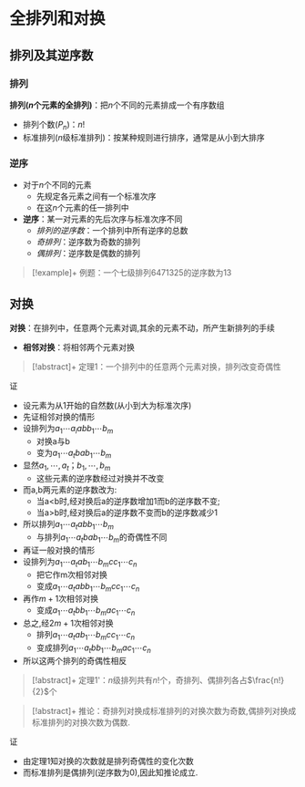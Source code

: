 # 全排列和对换

## 排列及其逆序数
### 排列

**排列($n$个元素的全排列)**：把$n$个不同的元素排成一个有序数组
- 排列个数($P_{n}$)：$n!$
- 标准排列($n$级标准排列)：按某种规则进行排序，通常是从小到大排序

### 逆序

- 对于$n$个不同的元素
	- 先规定各元素之间有一个标准次序
	- 在这$n$个元素的任一排列中
- **逆序**：某一对元素的先后次序与标准次序不同
	- *排列的逆序数*：一个排列中所有逆序的总数
	- *奇排列*：逆序数为奇数的排列
	- *偶排列*：逆序数是偶数的排列

>[!example]+ 例题：一个七级排列$6471325$的逆序数为13

## 对换

**对换**：在排列中，任意两个元素对调,其余的元素不动，所产生新排列的手续
- **相邻对换**：将相邻两个元素对换

>[!abstract]+ 定理1：一个排列中的任意两个元素对换，排列改变奇偶性


证 
- 设元素为从1开始的自然数(从小到大为标准次序)
- 先证相邻对换的情形
- 设排列为$a_{1}\cdots a_{i}abb_{1}\cdots b_{m}$
	- 对换a与b
	- 变为$a_{1}\cdots a_{t}bab_{1}\cdots b_{m}$
- 显然$a_{1},\cdots,a_{t}$；$b_{1},\cdots,b_{m}$
	- 这些元素的逆序数经过对换并不改变
- 而a,b两元素的逆序数改为:
	- 当a<b时,经对换后a的逆序数增加1而b的逆序数不变;
	- 当a>b时,经对换后a的逆序数不变而b的逆序数减少1
- 所以排列$a_{1}\cdots a_{t}abb_{1}\cdots b_{m}$
	- 与排列$a_{1}\cdots a_{t}bab_{1}\cdots b_{m}$的奇偶性不同
- 再证一般对换的情形
- 设排列为$a_{1}\cdots a_{t}ab_{1}\cdots b_{m}cc_{1}\cdots c_{n}$
	- 把它作m次相邻对换
	- 变成$a_{1}\cdots a_{t}abb_{1}\cdots b_{m}cc_{1}\cdots c_{n}$
- 再作$m+1$次相邻对换
	- 变成$a_{1}\cdots a_{t}bb_{1}\cdots b_{m}ac_{1}\cdots c_{n}$
- 总之,经$2m+1$次相邻对换
	- 排列$a_{1}\cdots a_{t}ab_{1}\cdots b_{m}cc_{1}\cdots c_{n}$
	- 变成排列$a_{1}\cdots a_{t}bb_{1}\cdots b_{m}ac_{1}\cdots c_{n}$
- 所以这两个排列的奇偶性相反

>[!abstract]+ 定理1'：$n$级排列共有$n!$个，奇排列、偶排列各占$\frac{n!}{2}$个

>[!abstract]+ 推论：奇排列对换成标准排列的对换次数为奇数,偶排列对换成标准排列的对换次数为偶数.

证 
- 由定理1知对换的次数就是排列奇偶性的变化次数
- 而标准排列是偶排列(逆序数为0),因此知推论成立.  

